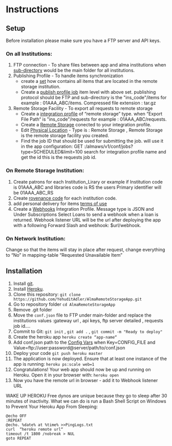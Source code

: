 # Instructions
## Setup
Before installation please make sure you have a FTP server and API keys.

### On all Institutions:
1. FTP connection - To share files between app and alma institutions when [sub-directory](https://knowledge.exlibrisgroup.com/Alma/Product_Documentation/010Alma_Online_Help_(English)/050Administration/050Configuring_General_Alma_Functions/050External_Systems#UpdateSubmissionFormatFtp) would be the main folder for all institutions.
2. Publishing Profile - To handle items synchronization
    - create a [set](https://knowledge.exlibrisgroup.com/Alma/Product_Documentation/010Alma_Online_Help_(English)/050Administration/070Managing_Jobs/060Managing_Search_Queries_and_Sets#sets.setDetail) how contains all items that are located in the remote storage institution.
    - Create a [publish profile job](https://knowledge.exlibrisgroup.com/Alma/Product_Documentation/010Alma_Online_Help_(English)/090Integrations_with_External_Systems/030Resource_Management/080Publishing_and_Inventory_Enrichment) item level with above set. publishing protocol should be FTP and sub-directory is the "ins_code"/items for example : 01AAA_ABC/items. Compressed file extension : tar.gz
3. Remote Storage Facility - To export all requests to remote storage
    - Create a [integration profile](https://developers.exlibrisgroup.com/alma/integrations/remote_storage/xml_based/)  of “remote storage” type. when “Export File Path“ is "ins_code"/requests for example : 01AAA_ABC/requests.
    - Create a [Remote Storage](https://knowledge.exlibrisgroup.com/Alma/Product_Documentation/010Alma_Online_Help_(English)/030Fulfillment/080Configuring_Fulfillment/040Configuring_Remote_Storage_Facilities) conected to your integration profile.
    - Edit [Physical Location](https://knowledge.exlibrisgroup.com/Alma/Product_Documentation/010Alma_Online_Help_(English)/030Fulfillment/080Configuring_Fulfillment/030Configuring_Physical_Locations) - Type is : Remote Storage , Remote Storage is the remote storage facility you created.
    - Find the job ID that should be used for submitting the job. will use it in the app configuration: GET :/almaws/v1/conf/jobs?type=SCHEDULED&limit=100 search for integration profile name and get the id this is the requests job id.
    
### On Remote Storage Institution:
1. Create patrons for each Institution_Lirary or example if Institution code is 01AAA_ABC and libraries code is RS the users Primary identifier will be 01AAA_ABC_RS
2. Create [rovenance code](https://knowledge.exlibrisgroup.com/Alma/Product_Documentation/010Alma_Online_Help_(English)/040Resource_Management/080Configuring_Resource_Management/080Configuring_Provenance_Codes) for each institution code.
3. add personal delivery for items [terms of use](https://knowledge.exlibrisgroup.com/Alma/Product_Documentation/010Alma_Online_Help_(English)/030Fulfillment/080Configuring_Fulfillment/050Physical_Fulfillment#fulfillment.tou.termsOfUseManagement)
4. Create a [Webhooks](https://knowledge.exlibrisgroup.com/Alma/Product_Documentation/010Alma_Online_Help_(English)/090Integrations_with_External_Systems/030Resource_Management/300Webhooks) Integration Profile. Message type is JSON and Under Subscriptions Select Loans to send a webhook when a loan is returned. Webhook listener URL will be the url after deploying the app with a following Forward Slash and webhook: $url/webhook.

### On Network Institution:
Change so that the items will stay in place after request, change everything to “No” in mapping-table “Requested Unavailable Item”


## Installation

1. Install [git](https://git-scm.com/downloads).
2. Install [Heroku](https://devcenter.heroku.com/articles/getting-started-with-java#set-up).
3. Clone this repository: `git clone https://github.com/YehuditAdler/AlmaRemoteStorageApp.git`
4. Go to repository folder `cd AlmaRemoteStorageApp`
5. Remove .git folder
6. Move the `conf.json` file to FTP under main-folder and replace the institutions values :gateway url , api keys, ftp server detailed , requests job id....
7. Commit to Git: `git init` , `git add .` , `git commit -m "Ready to deploy"`
8. Create the heroku app `heroku create “app-name“`
9. Add conf.json path to the [Config Vars](https://devcenter.heroku.com/articles/config-vars#using-the-heroku-dashboard) when Key=CONFIG_FILE and Value=ftp://user:password@server/path/to/conf.json
9. Deploy your code `git push heroku master`
10. The application is now deployed. Ensure that at least one instance of the app is running: `heroku ps:scale web=1`
11. Congratulations! Your web app should now be up and running on Heroku. Open it in your browser with: `heroku open`
12. Now you have the remote url in browser - add it to Webhook listener URL

WAKE UP HEROKU
Free dynos are unique because they go to sleep after 30 minutes of inactivity.
What we can do is run a Bash Shell Script on Windows to Prevent Your Heroku App From Sleeping:
```
@echo OFF
:REPEAT
@echo. %date% at %time% >>PingLogs.txt
curl  “heroku remote url“
timeout /t 1800 /nobreak > NUL
goto REPEAT
```

